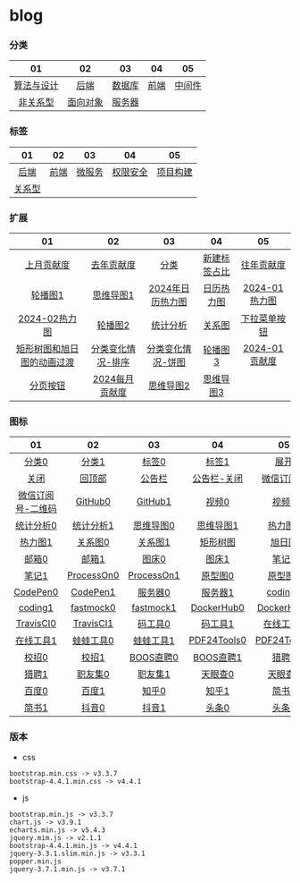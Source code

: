 # blog

### 分类
|   01   |   02  |   03  |   04  |   05  |
|  :---:  |  :---:  |  :---:  |  :---:  |  :---:  |
|    [算法与设计](https://dogleftover.github.io/blog-beautify/category/architecture_design.html)    |    [后端](https://dogleftover.github.io/blog-beautify/category/back_end.html)    |    [数据库](https://dogleftover.github.io/blog-beautify/category/database.html)    |    [前端](https://dogleftover.github.io/blog-beautify/category/headend.html)    |    [中间件](https://dogleftover.github.io/blog-beautify/category/middleware.html)    |
|    [非关系型](https://dogleftover.github.io/blog-beautify/category/nosql.html)    |    [面向对象](https://dogleftover.github.io/blog-beautify/category/object_oriented.html)    |    [服务器](https://dogleftover.github.io/blog-beautify/category/server.html)    |        |        |

### 标签
|   01   |   02  |   03  |   04  |   05  |
|  :---:  |  :---:  |  :---:  |  :---:  |  :---:  |
|    [后端](https://dogleftover.github.io/blog-beautify/tag/back_end.html)    |    [前端](https://dogleftover.github.io/blog-beautify/tag/headend.html)    |    [微服务](https://dogleftover.github.io/blog-beautify/tag/microservices.html)    |    [权限安全](https://dogleftover.github.io/blog-beautify/tag/permission_security.html)    |    [项目构建](https://dogleftover.github.io/blog-beautify/tag/project_build.html)    |
|    [关系型](https://dogleftover.github.io/blog-beautify/tag/relational_databases.html)    |        |        |        |        | 

### 扩展
|   01   |   02  |   03  |   04  |   05  |
|  :---:  |  :---:  |  :---:  |  :---:  |  :---:  |
|    [上月贡献度](https://dogleftover.github.io/blog-beautify/extend/01/03.html)    |    [去年贡献度](https://dogleftover.github.io/blog-beautify/extend/01/04.html)    |    [分类](https://dogleftover.github.io/blog-beautify/extend/01/02.html)    |    [新建标签占比](https://dogleftover.github.io/blog-beautify/extend/01/01.html)    |    [往年贡献度](https://dogleftover.github.io/blog-beautify/extend/01/05.html)    |
|    [轮播图1](https://dogleftover.github.io/blog-beautify/extend/01/bulletin_board_1.html)    |    [思维导图1](https://dogleftover.github.io/blog-beautify/extend/02/mind_mapping_1.html)    |    [2024年日历热力图](https://dogleftover.github.io/blog-beautify/extend/03/01.html)    |    [日历热力图](https://dogleftover.github.io/blog-beautify/extend/03/calendar_heatmap.html)    |    [2024-01热力图](https://dogleftover.github.io/blog-beautify/extend/01/06.html)    |
|    [2024-02热力图](https://dogleftover.github.io/blog-beautify/extend/01/07.html)    |    [轮播图2](https://dogleftover.github.io/blog-beautify/extend/01/bulletin_board_2.html)    |    [统计分析](https://dogleftover.github.io/blog-beautify/extend/01/statistical_analysis.html)    |    [关系图](https://dogleftover.github.io/blog-beautify/extend/04/graph.html)    |    [下拉菜单按钮](https://dogleftover.github.io/blog-beautify/extend/02/01.html)    |
|   [矩形树图和旭日图的动画过渡](https://dogleftover.github.io/blog-beautify/extend/05/treemap-sunburst-transition_1.html)   |   [分类变化情况-排序](https://dogleftover.github.io/blog-beautify/extend/01/bar-race)  |  [分类变化情况-饼图](https://dogleftover.github.io/blog-beautify/extend/01/pie-simple)   |  [轮播图3](https://dogleftover.github.io/blog-beautify/extend/01/bulletin_board_3.html)   |  [2024-01贡献度](https://dogleftover.github.io/blog-beautify/extend/01/08.html)   |
|   [分页按钮](https://dogleftover.github.io/blog-beautify/extend/01/09.html)   |  [2024每月贡献度](https://dogleftover.github.io/blog-beautify/extend/01/10.html)   |   [思维导图2](https://dogleftover.github.io/blog-beautify/extend/02/mind_mapping_2.html)  |  [思维导图3](https://dogleftover.github.io/blog-beautify/extend/02/mind_mapping_3.html)   |     |

### 图标
|   01   |   02  |   03  |   04  |   05  |
|  :---:  |  :---:  |  :---:  |  :---:  |  :---:  |
|   [分类0](https://dogleftover.github.io/blog-beautify/icon/%E5%88%86%E7%B1%BB0.png)   |  [分类1](https://dogleftover.github.io/blog-beautify/icon/%E5%88%86%E7%B1%BB1.png)   |  [标签0](https://dogleftover.github.io/blog-beautify/icon/%E6%A0%87%E7%AD%BE0.png)   |  [标签1](https://dogleftover.github.io/blog-beautify/icon/%E6%A0%87%E7%AD%BE1.png)   |   [展开](https://dogleftover.github.io/blog-beautify/icon/%E5%B1%95%E5%BC%80.png)  |
|   [关闭](https://dogleftover.github.io/blog-beautify/icon/%E5%85%B3%E9%97%AD.png)   |  [回顶部](https://dogleftover.github.io/blog-beautify/icon/%E5%9B%9E%E9%A1%B6%E9%83%A8.png)   |  [公告栏](https://dogleftover.github.io/blog-beautify/icon/%E5%85%AC%E5%91%8A%E6%A0%8F.png)   |   [公告栏-关闭](https://dogleftover.github.io/blog-beautify/icon/%E5%85%AC%E5%91%8A%E6%A0%8F-%E5%85%B3%E9%97%AD.png)  |  [微信订阅号](https://dogleftover.github.io/blog-beautify/icon/%E5%BE%AE%E4%BF%A1%E8%AE%A2%E9%98%85%E5%8F%B7.png)   |
|   [微信订阅号-二维码](https://dogleftover.github.io/blog-beautify/icon/%E5%BE%AE%E4%BF%A1%E8%AE%A2%E9%98%85%E5%8F%B7-%E4%BA%8C%E7%BB%B4%E7%A0%81.png)   |  [GitHub0](https://dogleftover.github.io/blog-beautify/icon/GitHub0.png)   |   [GitHub1](https://dogleftover.github.io/blog-beautify/icon/GitHub1.png)  |  [视频0](https://dogleftover.github.io/blog-beautify/icon/%E8%A7%86%E9%A2%910.png)   |  [视频1](https://dogleftover.github.io/blog-beautify/icon/%E8%A7%86%E9%A2%911.png)   |
|   [统计分析0](https://dogleftover.github.io/blog-beautify/icon/%E7%BB%9F%E8%AE%A1%E5%88%86%E6%9E%900.png)   |   [统计分析1](https://dogleftover.github.io/blog-beautify/icon/%E7%BB%9F%E8%AE%A1%E5%88%86%E6%9E%901.png)  |   [思维导图0](https://dogleftover.github.io/blog-beautify/icon/%E6%80%9D%E7%BB%B4%E5%AF%BC%E5%9B%BE0.png)  |   [思维导图1](https://dogleftover.github.io/blog-beautify/icon/%E6%80%9D%E7%BB%B4%E5%AF%BC%E5%9B%BE1.png)  |  [热力图0](https://dogleftover.github.io/blog-beautify/icon/%E7%83%AD%E5%8A%9B%E5%9B%BE0.png)  |
|   [热力图1](https://dogleftover.github.io/blog-beautify/icon/%E7%83%AD%E5%8A%9B%E5%9B%BE1.png)   |   [关系图0](https://dogleftover.github.io/blog-beautify/icon/%E5%85%B3%E7%B3%BB%E5%9B%BE0.png)  |   [关系图1](https://dogleftover.github.io/blog-beautify/icon/%E5%85%B3%E7%B3%BB%E5%9B%BE1.png)  |   [矩形树图](https://dogleftover.github.io/blog-beautify/icon/%E7%9F%A9%E5%BD%A2%E6%A0%91%E5%9B%BE.png)  |   [旭日图](https://dogleftover.github.io/blog-beautify/icon/%E6%97%AD%E6%97%A5%E5%9B%BE.png)  |
|   [邮箱0](https://dogleftover.github.io/blog-beautify/icon/%E9%82%AE%E7%AE%B10.png)   |   [邮箱1](https://dogleftover.github.io/blog-beautify/icon/%E9%82%AE%E7%AE%B11.png)  |   [图床0](https://dogleftover.github.io/blog-beautify/icon/%E5%9B%BE%E5%BA%8A0.png)  |   [图床1](https://dogleftover.github.io/blog-beautify/icon/%E5%9B%BE%E5%BA%8A1.png)  |   [笔记0](https://dogleftover.github.io/blog-beautify/icon/%E7%AC%94%E8%AE%B00.png)  |
|   [笔记1](https://dogleftover.github.io/blog-beautify/icon/%E7%AC%94%E8%AE%B01.png)   |   [ProcessOn0](https://dogleftover.github.io/blog-beautify/icon/ProcessOn0.png)  |   [ProcessOn1](https://dogleftover.github.io/blog-beautify/icon/ProcessOn1.png)  |   [原型图0](https://dogleftover.github.io/blog-beautify/icon/%E5%8E%9F%E5%9E%8B%E5%9B%BE0.png)  |   [原型图1](https://dogleftover.github.io/blog-beautify/icon/%E5%8E%9F%E5%9E%8B%E5%9B%BE1.png)  |
|   [CodePen0](https://dogleftover.github.io/blog-beautify/icon/CodePen0.png)   |   [CodePen1](https://dogleftover.github.io/blog-beautify/icon/CodePen1.png)  |   [服务器0](https://dogleftover.github.io/blog-beautify/icon/%E6%9C%8D%E5%8A%A1%E5%99%A80.png)  |   [服务器1](https://dogleftover.github.io/blog-beautify/icon/%E6%9C%8D%E5%8A%A1%E5%99%A81.png)  |   [coding0](https://dogleftover.github.io/blog-beautify/icon/coding0.png)  |
|   [coding1](https://dogleftover.github.io/blog-beautify/icon/coding1.png)   |   [fastmock0](https://dogleftover.github.io/blog-beautify/icon/fastmock0.png)  |   [fastmock1](https://dogleftover.github.io/blog-beautify/icon/fastmock1.png)  |   [DockerHub0](https://dogleftover.github.io/blog-beautify/icon/DockerHub0.png)  |   [DockerHub1](https://dogleftover.github.io/blog-beautify/icon/DockerHub1.png)  |
|   [TravisCI0](https://dogleftover.github.io/blog-beautify/icon/TravisCI0.png)   |   [TravisCI1](https://dogleftover.github.io/blog-beautify/icon/TravisCI1.png)  |   [码工具0](https://dogleftover.github.io/blog-beautify/icon/%E7%A0%81%E5%B7%A5%E5%85%B70.png)  |   [码工具1](https://dogleftover.github.io/blog-beautify/icon/%E7%A0%81%E5%B7%A5%E5%85%B71.png)  |   [在线工具0](https://dogleftover.github.io/blog-beautify/icon/%E5%9C%A8%E7%BA%BF%E5%B7%A5%E5%85%B70.png)  |
|   [在线工具1](https://dogleftover.github.io/blog-beautify/icon/%E5%9C%A8%E7%BA%BF%E5%B7%A5%E5%85%B71.png)   |   [蛙蛙工具0](https://dogleftover.github.io/blog-beautify/icon/%E8%9B%99%E8%9B%99%E5%B7%A5%E5%85%B70.png)  |   [蛙蛙工具1](https://dogleftover.github.io/blog-beautify/icon/%E8%9B%99%E8%9B%99%E5%B7%A5%E5%85%B71.png)  |   [PDF24Tools0](https://dogleftover.github.io/blog-beautify/icon/PDF24Tools0.png)  |   [PDF24Tools1](https://dogleftover.github.io/blog-beautify/icon/PDF24Tools1.png)  |
|   [校招0](https://dogleftover.github.io/blog-beautify/icon/%E6%A0%A1%E6%8B%9B0.png)   |   [校招1](https://dogleftover.github.io/blog-beautify/icon/%E6%A0%A1%E6%8B%9B1.png)  |   [BOOS直聘0](https://dogleftover.github.io/blog-beautify/icon/BOOS%E7%9B%B4%E8%81%980.png)  |   [BOOS直聘1](https://dogleftover.github.io/blog-beautify/icon/BOOS%E7%9B%B4%E8%81%981.png)  |   [猎聘0](https://dogleftover.github.io/blog-beautify/icon/%E7%8C%8E%E8%81%980.png)  |
|   [猎聘1](https://dogleftover.github.io/blog-beautify/icon/%E7%8C%8E%E8%81%981.png)   |   [职友集0](https://dogleftover.github.io/blog-beautify/icon/%E8%81%8C%E5%8F%8B%E9%9B%860.png)  |   [职友集1](https://dogleftover.github.io/blog-beautify/icon/%E8%81%8C%E5%8F%8B%E9%9B%861.png)  |   [天眼查0](https://dogleftover.github.io/blog-beautify/icon/%E5%A4%A9%E7%9C%BC%E6%9F%A50.png)  |   [天眼查1](https://dogleftover.github.io/blog-beautify/icon/%E5%A4%A9%E7%9C%BC%E6%9F%A51.png)  |
|   [百度0](https://dogleftover.github.io/blog-beautify/icon/%E7%99%BE%E5%BA%A60.png)   |   [百度1](https://dogleftover.github.io/blog-beautify/icon/%E7%99%BE%E5%BA%A61.png)  |   [知乎0](https://dogleftover.github.io/blog-beautify/icon/%E7%9F%A5%E4%B9%8E0.png)  |   [知乎1](https://dogleftover.github.io/blog-beautify/icon/%E7%9F%A5%E4%B9%8E1.png)  |   [简书0](https://dogleftover.github.io/blog-beautify/icon/%E7%AE%80%E4%B9%A60.png)  |
|   [简书1](https://dogleftover.github.io/blog-beautify/icon/%E7%AE%80%E4%B9%A61.png)   |   [抖音0](https://dogleftover.github.io/blog-beautify/icon/%E6%8A%96%E9%9F%B30.png)  |   [抖音1](https://dogleftover.github.io/blog-beautify/icon/%E6%8A%96%E9%9F%B31.png)  |   [头条0](https://dogleftover.github.io/blog-beautify/icon/%E5%A4%B4%E6%9D%A10.png)  |   [头条1](https://dogleftover.github.io/blog-beautify/icon/%E5%A4%B4%E6%9D%A11.png)  |

### 版本
- css
```
bootstrap.min.css -> v3.3.7
bootstrap-4.4.1.min.css -> v4.4.1
```

- js
```
bootstrap.min.js -> v3.3.7
chart.js -> v3.9.1
echarts.min.js -> v5.4.3
jquery.mim.js -> v2.1.1
bootstrap-4.4.1.min.js -> v4.4.1
jquery-3.3.1.slim.min.js -> v3.3.1
popper.min.js
jquery-3.7.1.min.js -> v3.7.1
```